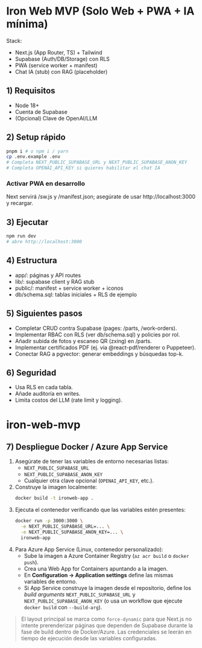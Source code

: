 
# Iron Web MVP (Solo Web + PWA + IA mínima)

Stack:
- Next.js (App Router, TS) + Tailwind
- Supabase (Auth/DB/Storage) con RLS
- PWA (service worker + manifest)
- Chat IA (stub) con RAG (placeholder)

## 1) Requisitos
- Node 18+
- Cuenta de Supabase
- (Opcional) Clave de OpenAI/LLM

## 2) Setup rápido
```bash
pnpm i # o npm i / yarn
cp .env.example .env
# Completa NEXT_PUBLIC_SUPABASE_URL y NEXT_PUBLIC_SUPABASE_ANON_KEY
# Completa OPENAI_API_KEY si quieres habilitar el chat IA
```

### Activar PWA en desarrollo
Next servirá /sw.js y /manifest.json; asegúrate de usar http://localhost:3000 y recargar.

## 3) Ejecutar
```bash
npm run dev
# abre http://localhost:3000
```

## 4) Estructura
- app/: páginas y API routes
- lib/: supabase client y RAG stub
- public/: manifest + service worker + iconos
- db/schema.sql: tablas iniciales + RLS de ejemplo

## 5) Siguientes pasos
- Completar CRUD contra Supabase (pages: /parts, /work-orders).
- Implementar RBAC con RLS (ver db/schema.sql) y policies por rol.
- Añadir subida de fotos y escaneo QR (zxing) en /parts.
- Implementar certificados PDF (ej. via @react-pdf/renderer o Puppeteer).
- Conectar RAG a pgvector: generar embeddings y búsquedas top-k.

## 6) Seguridad
- Usa RLS en cada tabla.
- Añade auditoría en writes.
- Limita costos del LLM (rate limit y logging).

# iron-web-mvp

## 7) Despliegue Docker / Azure App Service

1. Asegúrate de tener las variables de entorno necesarias listas:
   - `NEXT_PUBLIC_SUPABASE_URL`
   - `NEXT_PUBLIC_SUPABASE_ANON_KEY`
   - Cualquier otra clave opcional (`OPENAI_API_KEY`, etc.).
2. Construye la imagen localmente:
   ```bash
   docker build -t ironweb-app .
   ```
3. Ejecuta el contenedor verificando que las variables estén presentes:
   ```bash
   docker run -p 3000:3000 \
     -e NEXT_PUBLIC_SUPABASE_URL=... \
     -e NEXT_PUBLIC_SUPABASE_ANON_KEY=... \
     ironweb-app
   ```
4. Para Azure App Service (Linux, contenedor personalizado):
   - Sube la imagen a Azure Container Registry (`az acr build` o `docker push`).
   - Crea una Web App for Containers apuntando a la imagen.
   - En **Configuration → Application settings** define las mismas variables de entorno.
   - Si App Service construye la imagen desde el repositorio, define los *build arguments* `NEXT_PUBLIC_SUPABASE_URL` y `NEXT_PUBLIC_SUPABASE_ANON_KEY` (o usa un workflow que ejecute `docker build` con `--build-arg`).

> El layout principal se marca como `force-dynamic` para que Next.js no intente prerenderizar páginas que dependen de Supabase durante la fase de build dentro de Docker/Azure. Las credenciales se leerán en tiempo de ejecución desde las variables configuradas.
